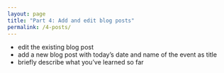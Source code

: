 ```yaml
---
layout: page
title: "Part 4: Add and edit blog posts"
permalink: /4-posts/
---
```


- edit the existing blog post
- add a new blog post with today’s date and name of the event as title
- briefly describe what you’ve learned so far
